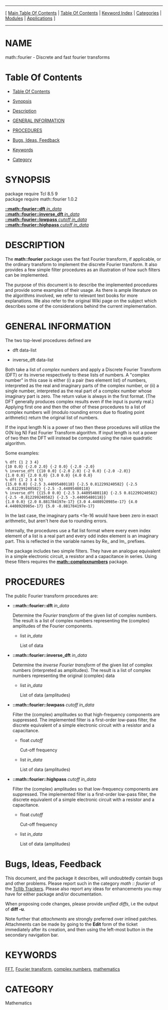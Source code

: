 
[//000000001]: # (math::fourier \- Tcl Math Library)
[//000000002]: # (Generated from file 'fourier\.man' by tcllib/doctools with format 'markdown')
[//000000003]: # (math::fourier\(n\) 1\.0\.2 tcllib "Tcl Math Library")

<hr> [ <a href="../../../../toc.md">Main Table Of Contents</a> &#124; <a
href="../../../toc.md">Table Of Contents</a> &#124; <a
href="../../../../index.md">Keyword Index</a> &#124; <a
href="../../../../toc0.md">Categories</a> &#124; <a
href="../../../../toc1.md">Modules</a> &#124; <a
href="../../../../toc2.md">Applications</a> ] <hr>

# NAME

math::fourier \- Discrete and fast fourier transforms

# <a name='toc'></a>Table Of Contents

  - [Table Of Contents](#toc)

  - [Synopsis](#synopsis)

  - [Description](#section1)

  - [GENERAL INFORMATION](#section2)

  - [PROCEDURES](#section3)

  - [Bugs, Ideas, Feedback](#section4)

  - [Keywords](#keywords)

  - [Category](#category)

# <a name='synopsis'></a>SYNOPSIS

package require Tcl 8\.5 9  
package require math::fourier 1\.0\.2  

[__::math::fourier::dft__ *in\_data*](#1)  
[__::math::fourier::inverse\_dft__ *in\_data*](#2)  
[__::math::fourier::lowpass__ *cutoff* *in\_data*](#3)  
[__::math::fourier::highpass__ *cutoff* *in\_data*](#4)  

# <a name='description'></a>DESCRIPTION

The __math::fourier__ package uses the fast Fourier transform, if
applicable, or the ordinary transform to implement the discrete Fourier
transform\. It also provides a few simple filter procedures as an illustration of
how such filters can be implemented\.

The purpose of this document is to describe the implemented procedures and
provide some examples of their usage\. As there is ample literature on the
algorithms involved, we refer to relevant text books for more explanations\. We
also refer to the original Wiki page on the subject which describes some of the
considerations behind the current implementation\.

# <a name='section2'></a>GENERAL INFORMATION

The two top\-level procedures defined are

  - dft data\-list

  - inverse\_dft data\-list

Both take a list of *complex numbers* and apply a Discrete Fourier Transform
\(DFT\) or its inverse respectively to these lists of numbers\. A "complex number"
in this case is either \(i\) a pair \(two element list\) of numbers, interpreted as
the real and imaginary parts of the complex number, or \(ii\) a single number,
interpreted as the real part of a complex number whose imaginary part is zero\.
The return value is always in the first format\. \(The DFT generally produces
complex results even if the input is purely real\.\) Applying first one and then
the other of these procedures to a list of complex numbers will \(modulo rounding
errors due to floating point arithmetic\) return the original list of numbers\.

If the input length N is a power of two then these procedures will utilize the
O\(N log N\) Fast Fourier Transform algorithm\. If input length is not a power of
two then the DFT will instead be computed using the naive quadratic algorithm\.

Some examples:

    % dft {1 2 3 4}
    {10 0.0} {-2.0 2.0} {-2 0.0} {-2.0 -2.0}
    % inverse_dft {{10 0.0} {-2.0 2.0} {-2 0.0} {-2.0 -2.0}}
    {1.0 0.0} {2.0 0.0} {3.0 0.0} {4.0 0.0}
    % dft {1 2 3 4 5}
    {15.0 0.0} {-2.5 3.44095480118} {-2.5 0.812299240582} {-2.5 -0.812299240582} {-2.5 -3.44095480118}
    % inverse_dft {{15.0 0.0} {-2.5 3.44095480118} {-2.5 0.812299240582} {-2.5 -0.812299240582} {-2.5 -3.44095480118}}
    {1.0 0.0} {2.0 8.881784197e-17} {3.0 4.4408920985e-17} {4.0 4.4408920985e-17} {5.0 -8.881784197e-17}

In the last case, the imaginary parts <1e\-16 would have been zero in exact
arithmetic, but aren't here due to rounding errors\.

Internally, the procedures use a flat list format where every even index element
of a list is a real part and every odd index element is an imaginary part\. This
is reflected in the variable names by Re\_ and Im\_ prefixes\.

The package includes two simple filters\. They have an analogue equivalent in a
simple electronic circuit, a resistor and a capacitance in series\. Using these
filters requires the __[math::complexnumbers](qcomplex\.md)__ package\.

# <a name='section3'></a>PROCEDURES

The public Fourier transform procedures are:

  - <a name='1'></a>__::math::fourier::dft__ *in\_data*

    Determine the *Fourier transform* of the given list of complex numbers\.
    The result is a list of complex numbers representing the \(complex\)
    amplitudes of the Fourier components\.

      * list *in\_data*

        List of data

  - <a name='2'></a>__::math::fourier::inverse\_dft__ *in\_data*

    Determine the *inverse Fourier transform* of the given list of complex
    numbers \(interpreted as amplitudes\)\. The result is a list of complex numbers
    representing the original \(complex\) data

      * list *in\_data*

        List of data \(amplitudes\)

  - <a name='3'></a>__::math::fourier::lowpass__ *cutoff* *in\_data*

    Filter the \(complex\) amplitudes so that high\-frequency components are
    suppressed\. The implemented filter is a first\-order low\-pass filter, the
    discrete equivalent of a simple electronic circuit with a resistor and a
    capacitance\.

      * float *cutoff*

        Cut\-off frequency

      * list *in\_data*

        List of data \(amplitudes\)

  - <a name='4'></a>__::math::fourier::highpass__ *cutoff* *in\_data*

    Filter the \(complex\) amplitudes so that low\-frequency components are
    suppressed\. The implemented filter is a first\-order low\-pass filter, the
    discrete equivalent of a simple electronic circuit with a resistor and a
    capacitance\.

      * float *cutoff*

        Cut\-off frequency

      * list *in\_data*

        List of data \(amplitudes\)

# <a name='section4'></a>Bugs, Ideas, Feedback

This document, and the package it describes, will undoubtedly contain bugs and
other problems\. Please report such in the category *math :: fourier* of the
[Tcllib Trackers](http://core\.tcl\.tk/tcllib/reportlist)\. Please also report
any ideas for enhancements you may have for either package and/or documentation\.

When proposing code changes, please provide *unified diffs*, i\.e the output of
__diff \-u__\.

Note further that *attachments* are strongly preferred over inlined patches\.
Attachments can be made by going to the __Edit__ form of the ticket
immediately after its creation, and then using the left\-most button in the
secondary navigation bar\.

# <a name='keywords'></a>KEYWORDS

[FFT](\.\./\.\./\.\./\.\./index\.md\#fft), [Fourier
transform](\.\./\.\./\.\./\.\./index\.md\#fourier\_transform), [complex
numbers](\.\./\.\./\.\./\.\./index\.md\#complex\_numbers),
[mathematics](\.\./\.\./\.\./\.\./index\.md\#mathematics)

# <a name='category'></a>CATEGORY

Mathematics
